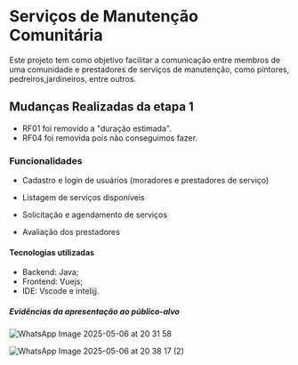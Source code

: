 # Serviços de Manutenção Comunitária

Este projeto tem como objetivo facilitar a comunicação entre membros de uma comunidade e prestadores de serviços de manutenção, como pintores, pedreiros,jardineiros, entre outros.

## Mudanças Realizadas da etapa 1

- RF01 foi removido a "duração estimada".
- RF04 foi removida pois não conseguimos fazer.

### Funcionalidades

- Cadastro e login de usuários (moradores e prestadores de serviço)
- Listagem de serviços disponíveis
- Solicitação e agendamento de serviços

- Avaliação dos prestadores

#### Tecnologias utilizadas

- Backend: Java; 
- Frontend: Vuejs;  
- IDE: Vscode e intelijj.

##### Evidências da apresentação ao público-alvo

![WhatsApp Image 2025-05-06 at 20 31 58](https://github.com/user-attachments/assets/89222821-8441-4b5b-a2e5-2d8ca8e3d145)

![WhatsApp Image 2025-05-06 at 20 38 17 (2)](https://github.com/user-attachments/assets/cf46436b-c707-4a13-92e0-c24f4252eebb)
